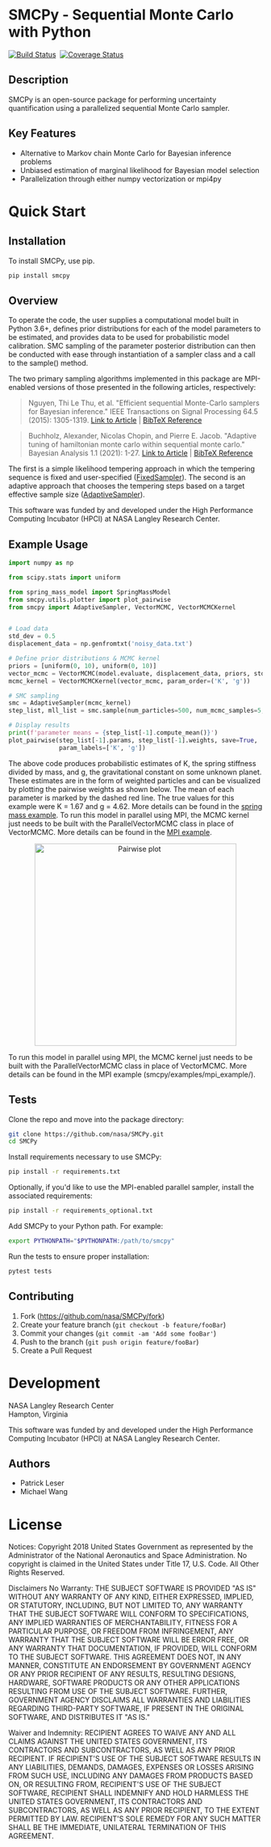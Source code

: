 SMCPy - **S**equential **M**onte **C**arlo with **Py**thon 
==========================================================================
[![Build Status](https://travis-ci.com/nasa/SMCPy.svg?branch=master)](https://travis-ci.com/nasa/SMCPy) &nbsp;[![Coverage Status](https://coveralls.io/repos/github/nasa/SMCPy/badge.svg?branch=master)](https://coveralls.io/github/nasa/SMCPy?branch=master)


## Description
SMCPy is an open-source package for performing uncertainty quantification using
a parallelized sequential Monte Carlo sampler.

## Key Features
* Alternative to Markov chain Monte Carlo for Bayesian inference problems
* Unbiased estimation of marginal likelihood for Bayesian model selection
* Parallelization through either numpy vectorization or mpi4py

# Quick Start

## Installation
To install SMCPy, use pip.
```sh
pip install smcpy
```

## Overview
To operate the code, the user supplies a computational model built in Python
3.6+, defines prior distributions for each of the model parameters to be
estimated, and provides data to be used for probabilistic model calibration. SMC
sampling of the parameter posterior distribution can then be conducted with ease
through instantiation of a sampler class and a call to the sample() method.

The two primary sampling algorithms implemented in this package are MPI-enabled
versions of those presented in the following articles, respectively:
> Nguyen, Thi Le Thu, et al. "Efficient sequential Monte-Carlo samplers for Bayesian
> inference." IEEE Transactions on Signal Processing 64.5 (2015): 1305-1319.
[Link to Article](https://ieeexplore.ieee.org/stamp/stamp.jsp?arnumber=7339702) | [BibTeX Reference](https://scholar.googleusercontent.com/scholar.bib?q=info:L7AZJvppx1MJ:scholar.google.com/&output=citation&scisdr=CgUT24-FENXorVVNYK0:AAGBfm0AAAAAXYJIeK1GJKW947imCXoXAkfc7yZjQ7Oo&scisig=AAGBfm0AAAAAXYJIeNYSGEVCrlauowP6jMwVMHB_blTp&scisf=4&ct=citation&cd=-1&hl=en)


> Buchholz, Alexander, Nicolas Chopin, and Pierre E. Jacob. "Adaptive tuning of
> hamiltonian monte carlo within sequential monte carlo." Bayesian Analysis
> 1.1 (2021): 1-27.
[Link to Article](https://projecteuclid.org/journals/bayesian-analysis/advance-publication/Adaptive-Tuning-of-Hamiltonian-Monte-Carlo-Within-Sequential-Monte-Carlo/10.1214/20-BA1222.full) | [BibTeX Reference](https://scholar.googleusercontent.com/scholar.bib?q=info:wkjyyAN3q3UJ:scholar.google.com/&output=citation&scisdr=CgUA1gUaENXokaHu_K0:AAGBfm0AAAAAYXbr5K0e7EUBTRYw-hgqrmqC-G0ghzIo&scisig=AAGBfm0AAAAAYXbr5FfqGNe5PbrfGSvhMKzBoUbwdXDH&scisf=4&ct=citation&cd=-1&hl=en)

The first is a simple likelihood tempering approach in which the tempering
sequence is fixed and user-specified
([FixedSampler](https://github.com/nasa/SMCPy/blob/8b7813106de077c80992ba37d2d85944d6cce40c/smcpy/samplers.py#L44)).
The second is an adaptive approach that chooses the tempering steps based on a
target effective sample size ([AdaptiveSampler](https://github.com/nasa/SMCPy/blob/8b7813106de077c80992ba37d2d85944d6cce40c/smcpy/samplers.py#L92)).

This software was funded by and developed under the High Performance Computing
Incubator (HPCI) at NASA Langley Research Center.

## Example Usage

```python
import numpy as np

from scipy.stats import uniform

from spring_mass_model import SpringMassModel
from smcpy.utils.plotter import plot_pairwise
from smcpy import AdaptiveSampler, VectorMCMC, VectorMCMCKernel


# Load data
std_dev = 0.5
displacement_data = np.genfromtxt('noisy_data.txt')

# Define prior distributions & MCMC kernel
priors = [uniform(0, 10), uniform(0, 10)]
vector_mcmc = VectorMCMC(model.evaluate, displacement_data, priors, std_dev)
mcmc_kernel = VectorMCMCKernel(vector_mcmc, param_order=('K', 'g'))

# SMC sampling
smc = AdaptiveSampler(mcmc_kernel)
step_list, mll_list = smc.sample(num_particles=500, num_mcmc_samples=5, target_ess=0.8)

# Display results
print(f'parameter means = {step_list[-1].compute_mean()}')
plot_pairwise(step_list[-1].params, step_list[-1].weights, save=True,
              param_labels=['K', 'g'])
```

The above code produces probabilistic estimates of K, the spring stiffness
divided by mass, and g, the gravitational constant on some unknown planet.
These estimates are in the form of weighted particles and can be visualized by
plotting the pairwise weights as shown below. The mean of each parameter is
marked by the dashed red line. The true values for this example were K = 1.67
and g = 4.62. More details can be found in the [spring mass
example](https://github.com/nasa/SMCPy/blob/main/examples/spring_mass/run_example.py). To run this model in
parallel using MPI, the MCMC kernel just needs to be built with the
ParallelVectorMCMC class in place of VectorMCMC. More details can be found in the
[MPI example](https://github.com/nasa/SMCPy/blob/main/examples/mpi_example/run_example.py).

<p align="center">
<img src="https://github.com/nasa/SMCPy/blob/main/examples/spring_mass/spring_mass_smc_example.png" width="400" alt="Pairwise plot"/>
</p>

To run this model in parallel using MPI, the MCMC kernel just needs to be built
with the ParallelVectorMCMC class in place of VectorMCMC. More details can be found
in the MPI example (smcpy/examples/mpi_example/).

Tests
-----

Clone the repo and move into the package directory:

```sh
git clone https://github.com/nasa/SMCPy.git
cd SMCPy
```

Install requirements necessary to use SMCPy:

```sh
pip install -r requirements.txt
```

Optionally, if you'd like to use the MPI-enabled parallel sampler, install the
associated requirements:

```sh
pip install -r requirements_optional.txt
```

Add SMCPy to your Python path. For example:

```sh
export PYTHONPATH="$PYTHONPATH:/path/to/smcpy"
```

Run the tests to ensure proper installation:

```sh
pytest tests
```

## Contributing
1.  Fork (<https://github.com/nasa/SMCPy/fork>)
2.  Create your feature branch (`git checkout -b feature/fooBar`)
3.  Commit your changes (`git commit -am 'Add some fooBar'`)
4.  Push to the branch (`git push origin feature/fooBar`)
5.  Create a Pull Request

# Development
NASA Langley Research Center <br /> 
Hampton, Virginia <br /> 

This software was funded by and developed under the High Performance Computing Incubator (HPCI) at NASA Langley Research Center. <br /> 

## Authors
* Patrick Leser
* Michael Wang

# License
Notices:
Copyright 2018 United States Government as represented by the Administrator of
the National Aeronautics and Space Administration. No copyright is claimed in
the United States under Title 17, U.S. Code. All Other Rights Reserved.
 
Disclaimers
No Warranty: THE SUBJECT SOFTWARE IS PROVIDED "AS IS" WITHOUT ANY WARRANTY OF
ANY KIND, EITHER EXPRESSED, IMPLIED, OR STATUTORY, INCLUDING, BUT NOT LIMITED
TO, ANY WARRANTY THAT THE SUBJECT SOFTWARE WILL CONFORM TO SPECIFICATIONS, ANY
IMPLIED WARRANTIES OF MERCHANTABILITY, FITNESS FOR A PARTICULAR PURPOSE, OR
FREEDOM FROM INFRINGEMENT, ANY WARRANTY THAT THE SUBJECT SOFTWARE WILL BE ERROR
FREE, OR ANY WARRANTY THAT DOCUMENTATION, IF PROVIDED, WILL CONFORM TO THE
SUBJECT SOFTWARE. THIS AGREEMENT DOES NOT, IN ANY MANNER, CONSTITUTE AN
ENDORSEMENT BY GOVERNMENT AGENCY OR ANY PRIOR RECIPIENT OF ANY RESULTS,
RESULTING DESIGNS, HARDWARE, SOFTWARE PRODUCTS OR ANY OTHER APPLICATIONS
RESULTING FROM USE OF THE SUBJECT SOFTWARE.  FURTHER, GOVERNMENT AGENCY
DISCLAIMS ALL WARRANTIES AND LIABILITIES REGARDING THIRD-PARTY SOFTWARE, IF
PRESENT IN THE ORIGINAL SOFTWARE, AND DISTRIBUTES IT "AS IS."
 
Waiver and Indemnity:  RECIPIENT AGREES TO WAIVE ANY AND ALL CLAIMS AGAINST THE
UNITED STATES GOVERNMENT, ITS CONTRACTORS AND SUBCONTRACTORS, AS WELL AS ANY
PRIOR RECIPIENT.  IF RECIPIENT'S USE OF THE SUBJECT SOFTWARE RESULTS IN ANY
LIABILITIES, DEMANDS, DAMAGES, EXPENSES OR LOSSES ARISING FROM SUCH USE,
INCLUDING ANY DAMAGES FROM PRODUCTS BASED ON, OR RESULTING FROM, RECIPIENT'S
USE OF THE SUBJECT SOFTWARE, RECIPIENT SHALL INDEMNIFY AND HOLD HARMLESS THE
UNITED STATES GOVERNMENT, ITS CONTRACTORS AND SUBCONTRACTORS, AS WELL AS ANY
PRIOR RECIPIENT, TO THE EXTENT PERMITTED BY LAW.  RECIPIENT'S SOLE REMEDY FOR
ANY SUCH MATTER SHALL BE THE IMMEDIATE, UNILATERAL TERMINATION OF THIS
AGREEMENT.
